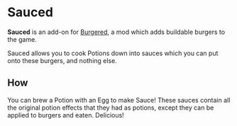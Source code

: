 # Sauced

**Sauced** is an add-on for [Burgered](https://github.com/wired-tomato/burgered),
a mod which adds buildable burgers to the game.

Sauced allows you to cook Potions down into sauces which you can put onto these
burgers, and nothing else.

## How

You can brew a Potion with an Egg to make Sauce!
These sauces contain all the original potion effects that they had as potions,
except they can be applied to burgers and eaten.
Delicious!